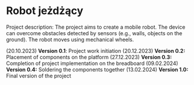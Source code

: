 # Robot jeżdżący

Project description: The project aims to create a mobile robot. The device can overcome obstacles detected by sensors (e.g., walls, objects on the ground). The robot moves using mechanical wheels.

(20.10.2023) **Version 0.1**: Project work initiation
(20.12.2023) **Version 0.2:** Placement of components on the platform
(27.12.2023) **Version 0.3:** Completion of project implementation on the breadboard
(09.02.2024) **Version 0.4:** Soldering the components together
(13.02.2024) **Version 1.0:** Final version of the project
